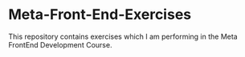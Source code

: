 # Meta-Front-End-Exercises
 This repository contains exercises which I am performing in the Meta FrontEnd Development Course.
